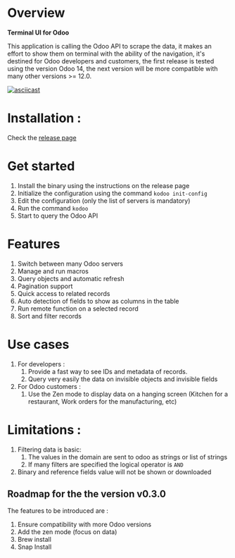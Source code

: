 # Overview

**Terminal UI for Odoo**

This application is calling the Odoo API to scrape the data, it makes an effort to show them on terminal with the ability of the navigation, it's destined for Odoo developers and customers, the first release is tested using the version Odoo 14, the next version will be more compatible with many other versions >= 12.0.


[![asciicast](https://asciinema.org/a/430567.svg)](https://asciinema.org/a/430567)

# Installation :

Check the [release page](https://github.com/chermed/kodoo/releases)  

# Get started

1. Install the binary using the instructions on the release page
2. Initialize the configuration using the command `kodoo init-config` 
3. Edit the configuration (only the list of servers is mandatory)
4. Run the command `kodoo`
5. Start to query the Odoo API


# Features

1. Switch between many Odoo servers
2. Manage and run macros
3. Query objects and automatic refresh
4. Pagination support
5. Quick access to related records
6. Auto detection of fields to show as columns in the table
7. Run remote function on a selected record
8. Sort and filter records

# Use cases 

1. For developers :
   1. Provide a fast way to see IDs and metadata of records.
   2. Query very easily the data on invisible objects and invisible fields
2. For Odoo customers :
   1. Use the Zen mode to display data on a hanging screen (Kitchen for a restaurant, Work orders for the manufacturing, etc)

# Limitations :

1. Filtering data is basic:
   1. The values in the domain are sent to odoo as strings or list of strings
   2. If many filters are specified the logical operator is `AND`
2. Binary and reference fields value will not be shown or downloaded


## Roadmap for the the version v0.3.0

The features to be introduced are :

1.  Ensure compatibility with more Odoo versions
2.  Add the zen mode (focus on data)  
3.  Brew install
4.  Snap Install
